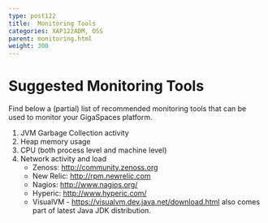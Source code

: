 ```yaml
---
type: post122
title:  Monitoring Tools
categories: XAP122ADM, OSS
parent: monitoring.html
weight: 300
---
```




# Suggested Monitoring Tools

Find below a (partial) list of recommended monitoring tools that can be used to monitor your GigaSpaces platform.

1. JVM Garbage Collection activity
1. Heap memory usage
1. CPU (both process level and machine level)
1. Network activity and load
    - Zenoss: http://community.zenoss.org
    - New Relic: http://rpm.newrelic.com
    - Nagios: http://www.nagios.org/
    - Hyperic: http://www.hyperic.com/
    - VisualVM - https://visualvm.dev.java.net/download.html also comes part of latest Java JDK distribution.
